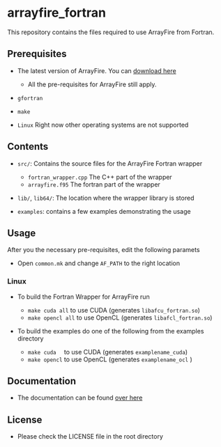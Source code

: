 arrayfire_fortran
=================

This repository contains the files required to use ArrayFire from Fortran.

Prerequisites
---------------

- The latest version of ArrayFire. You can [download here](http://www.arrayfire.com/docs/installation.htm)
    - All the pre-requisites for ArrayFire still apply.

- `gfortran`

- `make`

- `Linux` Right now other operating systems are not supported

Contents
---------------

- `src/`: Contains the source files for the ArrayFire Fortran wrapper
    - `fortran_wrapper.cpp` The C++ part of the wrapper
    - `arrayfire.f95` The fortran part of the wrapper

- `lib/`, `lib64/`: The location where the wrapper library is stored

- `examples`: contains a few examples demonstrating the usage


Usage
----------------

After you the necessary pre-requisites, edit the following paramets

- Open `common.mk` and change `AF_PATH` to the right location


### Linux

- To build the Fortran Wrapper for ArrayFire run
    - `make cuda all`   to use CUDA   (generates `libafcu_fortran.so`)
    - `make opencl all` to use OpenCL (generates `libafcl_fortran.so`)

- To build the examples do one of the following from the examples directory
    - `make cuda  ` to use CUDA   (generates `examplename_cuda`)
    - `make opencl` to use OpenCL (generates `examplename_ocl` )

Documentation
---------------

- The documentation can be found [over here](http://www.accelereyes.com/arrayfire/fortran/)

License
---------------

- Please check the LICENSE file in the root directory
